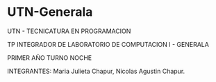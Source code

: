 # UTN-Generala

UTN - TECNICATURA EN PROGRAMACION

TP INTEGRADOR DE LABORATORIO DE COMPUTACION I - GENERALA

PRIMER AÑO
TURNO NOCHE

INTEGRANTES: Maria Julieta Chapur, Nicolas Agustin Chapur.
